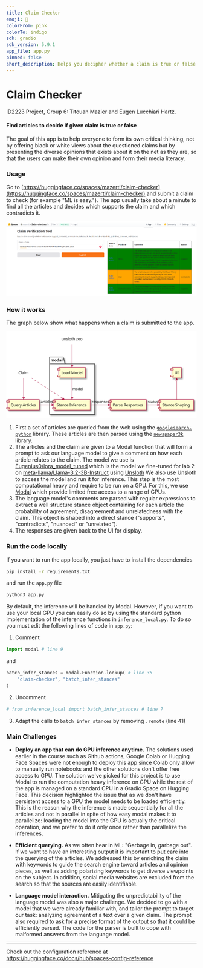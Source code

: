```yaml
---
title: Claim Checker
emoji: 🔎
colorFrom: pink
colorTo: indigo
sdk: gradio
sdk_version: 5.9.1
app_file: app.py
pinned: false
short_description: Helps you decipher whether a claim is true or false.
---
```


# Claim Checker

ID2223 Project, Group 6: Titouan Mazier and Eugen Lucchiari Hartz.

#### Find articles to decide if given claim is true or false

The goal of this app is to help everyone to form its own critical thinking, not by offering black or white views about the questioned claims but by presenting the diverse opinions that exists about it on the net as they are, so that the users can make their own opinion and form their media literacy.

### Usage

Go to [https://huggingface.co/spaces/mazerti/claim-checker](https://huggingface.co/spaces/mazerti/claim-checker) and submit a claim to check (for example "ML is easy."). The app usually take about a minute to find all the articles and decides which supports the claim and which contradicts it.

![Screenshot of the app](screenshot.png)

### How it works

The graph below show what happens when a claim is submitted to the app.

![The app architecture.](app_architecture.svg)

1. First a set of articles are queried from the web using the [`googlesearch-python`](https://github.com/Nv7-GitHub/googlesearch) library. These articles are then parsed using the [`newspaper3k`](https://github.com/codelucas/newspaper/tree/master) library.
2. The articles and the claim are given to a Modal function that will form a prompt to ask our language model to give a comment on how each article relates to the claim.
The model we use is [Eugenius0/lora_model_tuned](https://huggingface.co/Eugenius0/lora_model) which is the model we fine-tuned for lab 2 on [meta-llama/Llama-3.2-3B-Instruct](https://huggingface.co/meta-llama/Llama-3.2-3B-Instruct) using [Unsloth](unsloth.ai) We also use Unsloth to access the model and run it for inference.
This step is the most computational heavy and require to be run on a GPU. For this, we use [Modal](modal.com) which provide limited free access to a range of GPUs.
3. The language model's comments are parsed with regular expressions to extract a well structure stance object containing for each article the probability of agreement, disagreement and unrelatedness with the claim.
This object is shaped into a direct stance ("supports", "contradicts", "nuanced" or "unrelated").
4. The responses are given back to the UI for display.

### Run the code locally

If you want to run the app locally, you just have to install the dependencies

```cmd
pip install -r requirements.txt
```

and run the `app.py` file

```cmd
python3 app.py
```

By default, the inference will be handled by Modal. However, if you want to use your local GPU you can easily do so by using the standard python implementation of the inference functions in `inference_local.py`. To do so you must edit the following lines of code in `app.py`:

1. Comment

```python
import modal # line 9
```

and

```python
batch_infer_stances = modal.Function.lookup( # line 36
    "claim-checker", "batch_infer_stances"
)
```

2. Uncomment

``` python
# from inference_local import batch_infer_stances # line 7
```

3. Adapt the calls to `batch_infer_stances` by removing `.remote` (line 41)

### Main Challenges

- **Deploy an app that can do GPU inference anytime.**
The solutions used earlier in the course such as Github actions, Google Colab or Hugging Face Spaces were not enough to deploy this app since Colab only allow to manually run notebooks and the other solutions don't offer free access to GPU. The solution we've picked for this project is to use Modal to run the computation heavy inference on GPU while the rest of the app is managed on a standard CPU in a Gradio Space on Hugging Face.
This decision highlighted the issue that as we don't have persistent access to a GPU the model needs to be loaded efficiently. This is the reason why the inference is made sequentially for all the articles and not in parallel in spite of how easy modal makes it to parallelize: loading the model into the GPU is actually the critical operation, and we prefer to do it only once rather than parallelize the inferences.

- **Efficient querying.**
As we often hear in ML: "Garbage in, garbage out". If we want to have an interesting output it is important to put care into the querying of the articles. We addressed this by enriching the claim with keywords to guide the search engine toward articles and opinion pieces, as well as adding polarizing keywords to get diverse viewpoints on the subject.
In addition, social media websites are excluded from the search so that the sources are easily identifiable.

- **Language model interaction.**
Mitigating the unpredictability of the language model was also a major challenge. We decided to go with a model that we were already familiar with, and tailor the prompt to target our task: analyzing agreement of a text over a given claim. The prompt also required to ask for a precise format of the output so that it could be efficiently parsed. The code for the parser is built to cope with malformed answers from the language model.

---

Check out the configuration reference at <https://huggingface.co/docs/hub/spaces-config-reference>
